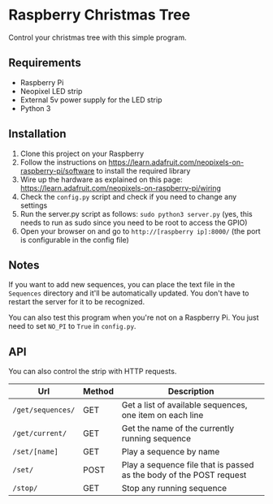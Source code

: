# Raspberry Christmas Tree
Control your christmas tree with this simple program.

## Requirements
- Raspberry Pi
- Neopixel LED strip
- External 5v power supply for the LED strip
- Python 3

## Installation
1. Clone this project on your Raspberry
2. Follow the instructions on https://learn.adafruit.com/neopixels-on-raspberry-pi/software to install the required library
3. Wire up the hardware as explained on this page: https://learn.adafruit.com/neopixels-on-raspberry-pi/wiring
4. Check the `config.py` script and check if you need to change any settings
5. Run the server.py script as follows: `sudo python3 server.py` (yes, this needs to run as sudo since you need to be root to access the GPIO)
6. Open your browser on and go to `http://[raspberry ip]:8000/` (the port is configurable in the config file)

## Notes
If you want to add new sequences, you can place the text file in the `Sequences` directory and it'll be automatically updated. You don't have to restart the server for it to be recognized.

You can also test this program when you're not on a Raspberry Pi. You just need to set `NO_PI` to `True` in `config.py`.

## API
You can also control the strip with HTTP requests.

| Url                   | Method    | Description |
|-----------------------|-----------|-------------|
|`/get/sequences/`      | GET       | Get a list of available sequences, one item on each line |
|`/get/current/`        | GET       | Get the name of the currently running sequence |
|`/set/[name]`          | GET       | Play a sequence by name |
|`/set/`                | POST      | Play a sequence file that is passed as the body of the POST request |
|`/stop/`               | GET       | Stop any running sequence |